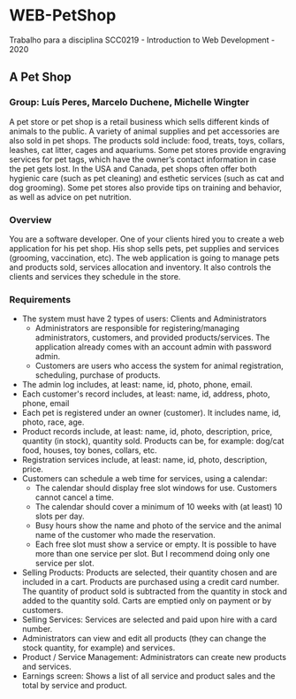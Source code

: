 # WEB-PetShop
Trabalho para a disciplina SCC0219 - Introduction to Web Development - 2020

## A Pet Shop
### Group:  Luís Peres, Marcelo Duchene, Michelle Wingter
   
A pet store or pet shop is a retail business which sells different kinds of animals to the public. A variety of animal supplies and pet accessories are also sold in pet shops. The products sold include: food, treats, toys, collars, leashes, cat litter, cages and aquariums. Some pet stores provide engraving services for pet tags, which have the owner’s contact information in case the pet gets lost.
In the USA and Canada, pet shops often offer both hygienic care (such as pet cleaning) and esthetic services (such as cat and dog grooming). Some pet stores also provide tips on training and behavior, as well as advice on pet nutrition.

### Overview
You are a software developer. One of your clients hired you to create a web application for his pet shop. His shop sells pets, pet supplies and services (grooming, vaccination, etc). The web application is going to manage pets and products sold, services allocation and inventory. It also controls the clients and services they schedule in the store.

### Requirements
* The system must have 2 types of users: Clients and Administrators
   * Administrators are responsible for registering/managing administrators, customers, and provided products/services. The application already comes with an account admin with password admin.
   * Customers are users who access the system for animal registration, scheduling, purchase of products.
* The admin log includes, at least: name, id, photo, phone, email.
* Each customer's record includes, at least: name, id, address, photo, phone, email
* Each pet is registered under an owner (customer). It includes name, id, photo, race, age.
* Product records include, at least: name, id, photo, description, price, quantity (in stock), quantity sold. Products can be, for example: dog/cat food, houses, toy bones, collars, etc.
* Registration services include, at least: name, id, photo, description, price.
* Customers can schedule a web time for services, using a calendar:
   * The calendar should display free slot windows for use. Customers cannot cancel a time.
   * The calendar should cover a minimum of 10 weeks with (at least) 10 slots per day.
   * Busy hours show the name and photo of the service and the animal name of the customer who made the reservation.
   * Each free slot must show a service or empty. It is possible to have more than one service per slot. But I recommend doing only one service per slot.
* Selling Products: Products are selected, their quantity chosen and are included in a cart. Products are purchased using a credit card number. The quantity of product sold is subtracted from the quantity in stock and added to the quantity sold. Carts are emptied only on payment or by customers.
* Selling Services: Services are selected and paid upon hire with a card number. 
* Administrators can view and edit all products (they can change the stock quantity, for example) and services. 
* Product / Service Management: Administrators can create new products and services.
* Earnings screen: Shows a list of all service and product sales and the total by service and product.


